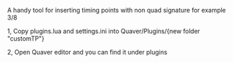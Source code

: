 A handy tool for inserting timing points with non quad signature for example 3/8

1, Copy plugins.lua and settings.ini into Quaver/Plugins/{new folder "customTP"}

2, Open Quaver editor and you can find it under plugins 
